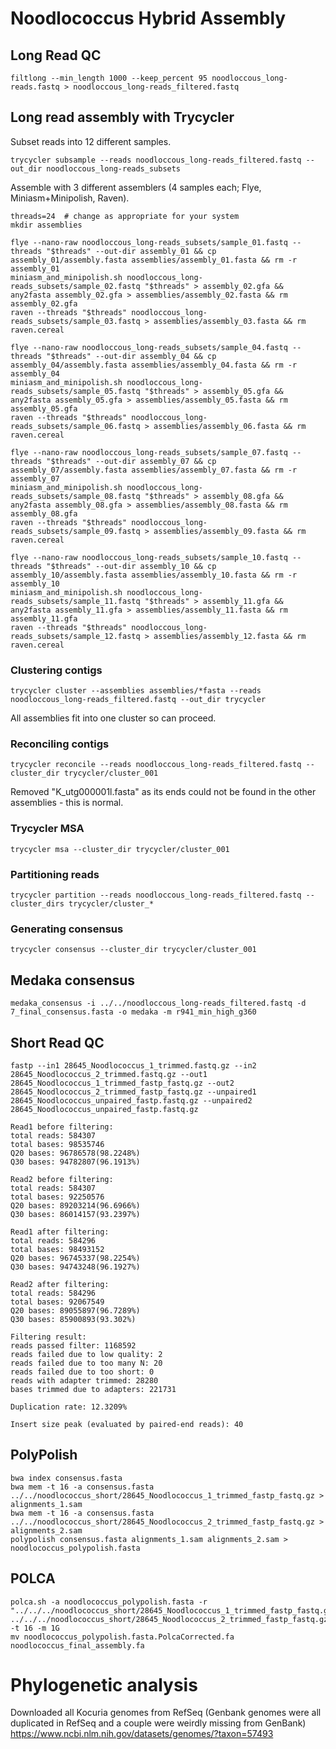 # Noodlococcus Hybrid Assembly 

## Long Read QC
```
filtlong --min_length 1000 --keep_percent 95 noodloccous_long-reads.fastq > noodloccous_long-reads_filtered.fastq
```
## Long read assembly with Trycycler
Subset reads into 12 different samples.
```
trycycler subsample --reads noodloccous_long-reads_filtered.fastq --out_dir noodloccous_long-reads_subsets
```
Assemble with 3 different assemblers (4 samples each; Flye, Miniasm+Minipolish, Raven).
```
threads=24  # change as appropriate for your system
mkdir assemblies

flye --nano-raw noodloccous_long-reads_subsets/sample_01.fastq --threads "$threads" --out-dir assembly_01 && cp assembly_01/assembly.fasta assemblies/assembly_01.fasta && rm -r assembly_01
miniasm_and_minipolish.sh noodloccous_long-reads_subsets/sample_02.fastq "$threads" > assembly_02.gfa && any2fasta assembly_02.gfa > assemblies/assembly_02.fasta && rm assembly_02.gfa
raven --threads "$threads" noodloccous_long-reads_subsets/sample_03.fastq > assemblies/assembly_03.fasta && rm raven.cereal

flye --nano-raw noodloccous_long-reads_subsets/sample_04.fastq --threads "$threads" --out-dir assembly_04 && cp assembly_04/assembly.fasta assemblies/assembly_04.fasta && rm -r assembly_04
miniasm_and_minipolish.sh noodloccous_long-reads_subsets/sample_05.fastq "$threads" > assembly_05.gfa && any2fasta assembly_05.gfa > assemblies/assembly_05.fasta && rm assembly_05.gfa
raven --threads "$threads" noodloccous_long-reads_subsets/sample_06.fastq > assemblies/assembly_06.fasta && rm raven.cereal

flye --nano-raw noodloccous_long-reads_subsets/sample_07.fastq --threads "$threads" --out-dir assembly_07 && cp assembly_07/assembly.fasta assemblies/assembly_07.fasta && rm -r assembly_07
miniasm_and_minipolish.sh noodloccous_long-reads_subsets/sample_08.fastq "$threads" > assembly_08.gfa && any2fasta assembly_08.gfa > assemblies/assembly_08.fasta && rm assembly_08.gfa
raven --threads "$threads" noodloccous_long-reads_subsets/sample_09.fastq > assemblies/assembly_09.fasta && rm raven.cereal

flye --nano-raw noodloccous_long-reads_subsets/sample_10.fastq --threads "$threads" --out-dir assembly_10 && cp assembly_10/assembly.fasta assemblies/assembly_10.fasta && rm -r assembly_10
miniasm_and_minipolish.sh noodloccous_long-reads_subsets/sample_11.fastq "$threads" > assembly_11.gfa && any2fasta assembly_11.gfa > assemblies/assembly_11.fasta && rm assembly_11.gfa
raven --threads "$threads" noodloccous_long-reads_subsets/sample_12.fastq > assemblies/assembly_12.fasta && rm raven.cereal
```
### Clustering contigs
```
trycycler cluster --assemblies assemblies/*fasta --reads noodloccous_long-reads_filtered.fastq --out_dir trycycler
```
All assemblies fit into one cluster so can proceed.

### Reconciling contigs
```
trycycler reconcile --reads noodloccous_long-reads_filtered.fastq --cluster_dir trycycler/cluster_001
```
Removed "K_utg000001l.fasta" as its ends could not be found in the other assemblies - this is normal.

### Trycycler MSA 
```
trycycler msa --cluster_dir trycycler/cluster_001
```

### Partitioning reads
```
trycycler partition --reads noodloccous_long-reads_filtered.fastq --cluster_dirs trycycler/cluster_*
```

### Generating consensus
```
trycycler consensus --cluster_dir trycycler/cluster_001
```

## Medaka consensus
```
medaka_consensus -i ../../noodloccous_long-reads_filtered.fastq -d 7_final_consensus.fasta -o medaka -m r941_min_high_g360
```

## Short Read QC
```
fastp --in1 28645_Noodlococcus_1_trimmed.fastq.gz --in2 28645_Noodlococcus_2_trimmed.fastq.gz --out1 28645_Noodlococcus_1_trimmed_fastp_fastq.gz --out2 28645_Noodlococcus_2_trimmed_fastp_fastq.gz --unpaired1 28645_Noodlococcus_unpaired_fastp.fastq.gz --unpaired2 28645_Noodlococcus_unpaired_fastp.fastq.gz

Read1 before filtering:
total reads: 584307
total bases: 98535746
Q20 bases: 96786578(98.2248%)
Q30 bases: 94782807(96.1913%)

Read2 before filtering:
total reads: 584307
total bases: 92250576
Q20 bases: 89203214(96.6966%)
Q30 bases: 86014157(93.2397%)

Read1 after filtering:
total reads: 584296
total bases: 98493152
Q20 bases: 96745337(98.2254%)
Q30 bases: 94743248(96.1927%)

Read2 after filtering:
total reads: 584296
total bases: 92067549
Q20 bases: 89055897(96.7289%)
Q30 bases: 85900893(93.302%)

Filtering result:
reads passed filter: 1168592
reads failed due to low quality: 2
reads failed due to too many N: 20
reads failed due to too short: 0
reads with adapter trimmed: 28280
bases trimmed due to adapters: 221731

Duplication rate: 12.3209%

Insert size peak (evaluated by paired-end reads): 40
```
## PolyPolish
```
bwa index consensus.fasta
bwa mem -t 16 -a consensus.fasta ../../noodlococcus_short/28645_Noodlococcus_1_trimmed_fastp_fastq.gz > alignments_1.sam
bwa mem -t 16 -a consensus.fasta ../../noodlococcus_short/28645_Noodlococcus_2_trimmed_fastp_fastq.gz > alignments_2.sam
polypolish consensus.fasta alignments_1.sam alignments_2.sam > noodlococcus_polypolish.fasta
```
## POLCA
```
polca.sh -a noodlococcus_polypolish.fasta -r "../../../noodlococcus_short/28645_Noodlococcus_1_trimmed_fastp_fastq.gz ../../../noodlococcus_short/28645_Noodlococcus_2_trimmed_fastp_fastq.gz" -t 16 -m 1G
mv noodlococcus_polypolish.fasta.PolcaCorrected.fa noodlococcus_final_assembly.fa
```

# Phylogenetic analysis
Downloaded all Kocuria genomes from RefSeq (Genbank genomes were all duplicated in RefSeq and a couple were weirdly missing from GenBank)
https://www.ncbi.nlm.nih.gov/datasets/genomes/?taxon=57493
